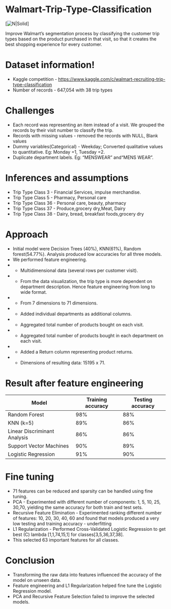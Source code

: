 # Walmart-Trip-Type-Classification

[![N|Solid](https://kaggle2.blob.core.windows.net/competitions/kaggle/4654/media/walmart_triptypes640.png)]

Improve Walmart’s segmentation process by classifying the customer trip types based on the product purchased in that visit, so that it creates the best shopping experience for every customer.


# Dataset information!

  - Kaggle competition - https://www.kaggle.com/c/walmart-recruiting-trip-type-classification
  - Number of records - 647,054 with 38 trip types

# Challenges

  - Each record was representing an item instead of a visit. We grouped the records by their visit number to classify the trip.
  - Records with missing values - removed the records with NULL, Blank values
  - Dummy variables(Categorical) - Weekday; Converted qualitative values to quantitative. Eg: Monday =1, Tuesday =2.
  - Duplicate department labels. Eg: “MENSWEAR” and“MENS WEAR”.

# Inferences and assumptions

-  Trip Type Class 3 - Financial Services, impulse merchandise.
-  Trip Type Class 5 - Pharmacy, Personal care 
- Trip Type Class 36 - Personal care, beauty, pharmacy 
- Trip Type Class 37 - Produce,grocery dry,Meat, Dairy 
- Trip Type Class 38 - Dairy, bread, breakfast foods,grocery dry

# Approach
- Initial model were Decision Trees (40%), KNN(61%), Random forest(54.77%). Analysis produced low accuracies for all three models.
- We performed feature engineering.
- - Multidimensional data (several rows per customer visit).
- - From the data visualization, the trip type is more dependent on department description. Hence feature engineering from long to wide format.
- - From 7 dimensions to 71 dimensions.
- - Added individual departments as additional columns.
- - Aggregated total number of products bought on each visit.
- - Aggregated total number of products bought in each department on each visit.
- - Added a Return column representing product returns.
- - Dimensions of resulting data: 15195 x 71.

# Result after feature engineering

| Model | Training accuracy | Testing accuracy |
| ------ | ------ | ------ |
| Random Forest | 98% | 88% |
| KNN (k=5) | 89% | 86% |
| Linear Discriminant Analysis | 86% | 86% |
| Support Vector Machines | 90% | 89% |
| Logistic Regression | 91% | 90% |


# Fine tuning
- 71 features can be reduced and sparsity can be handled using fine tuning.
- PCA - Experimented with different number of components: 1, 5, 10, 25, 30,70, yielding the same accuracy for both train and test sets.
- Recursive Feature Elimination - Experimented ranking different number of features: 10, 20, 30, 40, 60 and found that models produced a very low testing and training accuracy - underfitting
- L1 Regularization - Performed Cross-Validated Logistic Regression to get best (C) lambda [1,1,74,15,1] for classes[3,5,36,37,38]. 
- This selected 63 important features for all classes.

# Conclusion
- Transforming the raw data into features influenced the accuracy of the model on unseen data.
- Feature engineering and L1 Regularization helped fine tune the Logistic Regression model. 
- PCA and Recursive Feature Selection failed to improve the selected models. 



